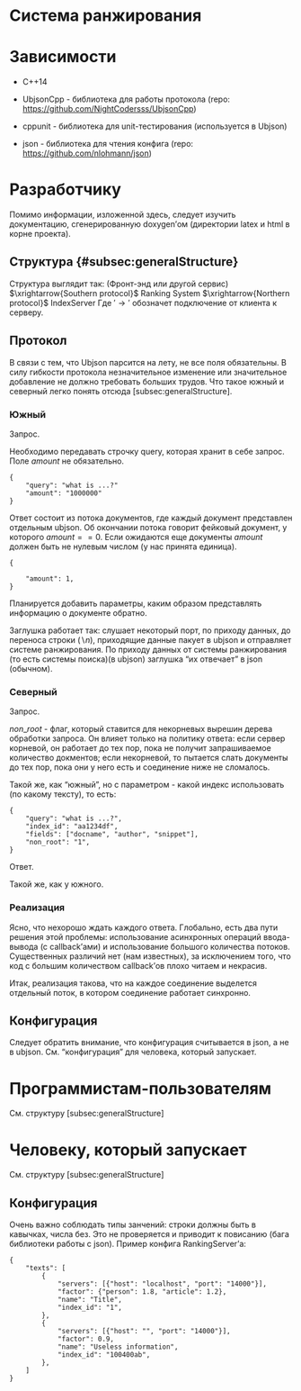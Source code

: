Система ранжирования
====================

Зависимости
===========

-   C++14

-   UbjsonCpp - библиотека для работы протокола (repo:
    https://github.com/NightCodersss/UbjsonCpp)

-   cppunit - библиотека для unit-тестирования (используется в Ubjson)

-   json - библиотека для чтения конфига (repo:
    https://github.com/nlohmann/json)

Разработчику
============

Помимо информации, изложенной здесь, следует изучить документацию,
сгенерированную doxygen’ом (директории latex и html в корне проекта).

Структура {#subsec:generalStructure}
---------

Структура выглядит так: (Фронт-энд или другой сервис)
$\xrightarrow{Southern protocol}$ Ranking System
$\xrightarrow{Northern protocol}$ IndexServer Где $'\rightarrow'$
обозначет подключение от клиента к серверу.

Протокол
--------

В связи с тем, что Ubjson парсится на лету, не все поля обязательны. В
силу гибкости протокола незначительное изменение или значительное
добавление не должно требовать больших трудов. Что такое южный и
северный легко понять отсюда [subsec:generalStructure].

### Южный

Запрос.

Необходимо передавать строчку query, которая хранит в себе запрос. Поле
$amount$ не обязательно.

    {
        "query": "what is ...?"
        "amount": "1000000"
    }

Ответ состоит из потока документов, где каждый документ представлен
отдельным ubjson. Об окончании потока говорит фейковый документ, у
которого $amount == 0$. Если ожидаются еще документы $amount$ должен
быть не нулевым числом (у нас принята единица).

    {
        
        "amount": 1,
    }

Планируется добавить параметры, каким образом представлять информацию о
документе обратно.

Заглушка работает так: слушает некоторый порт, по приходу данных, до
переноса строки ($\backslash n$), приходящие данные пакует в ubjson и
отправляет системе ранжирования. По приходу данных от системы
ранжирования (то есть системы поиска)(в ubjson) заглушка “их отвечает” в
json (обычном).

### Северный

Запрос.

$non\_root$ - флаг, который ставится для некорневых вырешин дерева
обработки запроса. Он влияет только на политику ответа: если сервер
корневой, он работает до тех пор, пока не получит запрашиваемое
количество докментов; если некорневой, то пытается слать документы до
тех пор, пока они у него есть и соединение ниже не сломалось.

Такой же, как “южный”, но с параметром - какой индекс использовать (по
какому тексту), то есть:

    {
        "query": "what is ...?",
        "index_id": "aa1234df",
        "fields": ["docname", "author", "snippet"],
        "non_root": "1",
    }

Ответ.

Такой же, как у южного.

### Реализация

Ясно, что нехорошо ждать каждого ответа. Глобально, есть два пути
решения этой проблемы: использование асинхронных операций ввода-вывода
(с callback’ами) и использование большого количества потоков.
Существенных различий нет (нам известных), за исключением того, что код
с большим количеством callback’ов плохо читаем и некрасив.

Итак, реализация такова, что на каждое соединение выделется отдельный
поток, в котором соединение работает синхронно.

Конфигурация
------------

Следует обратить внимание, что конфигурация считывается в json, а не в
ubjson. См. “конфигурация” для человека, который запускает.

Программистам-пользователям
===========================

См. структуру [subsec:generalStructure]

Человеку, который запускает
===========================

См. структуру [subsec:generalStructure]

Конфигурация
------------

Очень важно соблюдать типы занчений: строки должны быть в кавычках,
числа без. Это не проверяется и приводит к повисанию (бага библиотеки
работы с json). Пример конфига RankingServer’а:

    {
        "texts": [
            {
                "servers": [{"host": "localhost", "port": "14000"}],
                "factor": {"person": 1.8, "article": 1.2},
                "name": "Title",
                "index_id": "1",
            },
            {
                "servers": [{"host": "", "port": "14000"}],
                "factor": 0.9,
                "name": "Useless information",
                "index_id": "100400ab",
            },
        ]
    }
